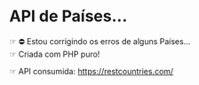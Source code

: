 # API de Países...
☞ ⛔️ Estou corrigindo os erros de alguns Países... <br>
☞ Criada com PHP puro!<br>

☞ API consumida: https://restcountries.com/